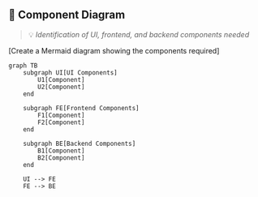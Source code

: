 ## 🧩 Component Diagram
> 💡 *Identification of UI, frontend, and backend components needed*

[Create a Mermaid diagram showing the components required]

```mermaid
graph TB
    subgraph UI[UI Components]
        U1[Component]
        U2[Component]
    end
    
    subgraph FE[Frontend Components]
        F1[Component]
        F2[Component]
    end
    
    subgraph BE[Backend Components]
        B1[Component]
        B2[Component]
    end
    
    UI --> FE
    FE --> BE
```